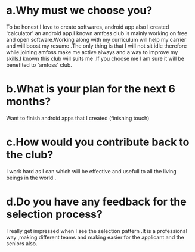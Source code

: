 # a.Why must we choose you?
To be honest I love to create softwares, android app also I created 'calculator' an android app.I known amfoss club is mainly  working on free and open software.Working along with my curriculum will help my carrier and will boost my resume .The only thing is that I will not sit idle therefore while joining amfoss make me active always and a way to improve my skills.I known this club will suits me .If you choose me I am sure it will be benefited to 'amfoss' club. 

# b.What is your plan for the next 6 months?
Want to finish android apps that I created (finishing touch) 

# c.How would you contribute back to the club? 
I work hard as I can which will be effective and usefull to all the living beings in the world .

# d.Do you have any feedback for the selection process?
I really get impressed when I see the selection pattern .It is a professional way ,making different teams and making easier for the applicant and the seniors also.
